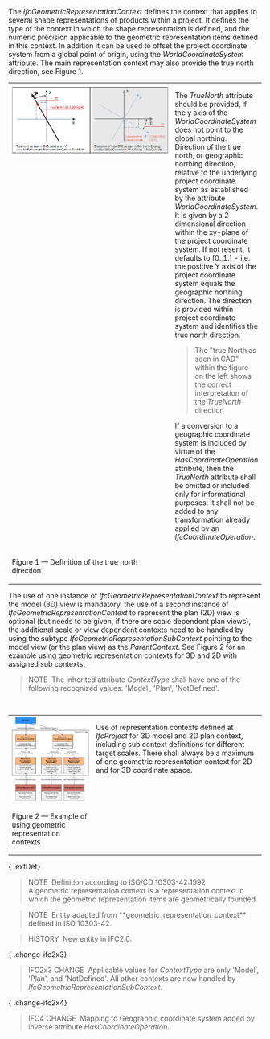 The _IfcGeometricRepresentationContext_ defines the context that applies to several shape representations of products within a project. It defines the type of the context in which the shape representation is defined, and the numeric precision applicable to the geometric representation items defined in this context. In addition it can be used to offset the project coordinate system from a global point of origin, using the _WorldCoordinateSystem_ attribute. The main representation context may also provide the true north direction, see Figure 1.

<table border="0" summary="true north">
 <tr>
  <td width="505" valign="top">
   <img src="../../../../../../figures/ifcgeometricrepresentationcontext_truenorth.png" alt="TrueNorth" border="0">
  </td>
  <td valign="top">
   <p class="small">
    The <em>TrueNorth</em> attribute should be provided, if the y axis of the <em>WorldCoordinateSystem</em> does not point to the global northing. Direction of the true north, or geographic northing direction, relative to the underlying project coordinate system as established by the attribute <em>WorldCoordinateSystem</em>. It is given by a 2 dimensional direction within the xy-plane of the project coordinate system. If not resent, it defaults to [0.,1.] - i.e. the positive Y axis of the project coordinate system equals the geographic northing direction. The direction is provided within project coordinate system and identifies the true north direction.</p>
   <blockquote class="example">
    The "true North as seen in CAD" within the figure on the left shows the correct interpretation of the <em>TrueNorth</em> direction
   </blockquote>
   <p class="small">
    If a conversion to a geographic coordinate system is included by virtue of the <em>HasCoordinateOperation</em> attribute, then the <em>TrueNorth</em> attribute shall be omitted or included only for informational purposes. It shall not be added to any transformation already applied by an <em>IfcCoordinateOperation</em>.</p>
  </td>
 </tr>
 <tr>
  <td><p class="figure">Figure 1 &mdash; Definition of the true north direction</p>
  </td>
  <td>&nbsp;</td>
 </tr>   
</table>



The use of one instance of _IfcGeometricRepresentationContext_ to represent the model (3D) view is mandatory, the use of a second instance of _IfcGeometricRepresentationContext_ to represent the plan (2D) view is optional (but needs to be given, if there are scale dependent plan views), the additional scale or view dependent contexts need to be handled by using the subtype _IfcGeometricRepresentationSubContext_ pointing to the model view (or the plan view) as the _ParentContext_. See Figure 2 for an example using geometric representation contexts for 3D and 2D with assigned sub contexts.

> NOTE&nbsp; The inherited attribute _ContextType_ shall have one of the following recognized values: 'Model', 'Plan', 'NotDefined'.

&nbsp;

<table summary="figure" border="0">
 <tr>
  <td valign="top">
    <img src="../../../../../../figures/ifcgeometricrepresentationcontext_layout.png" alt="representation context" border="">
  </td>
  <td valign="top">
   <p class="small">Use of representation contexts defined at <em>IfcProject</em> for 3D model and 2D plan context,
   including sub context definitions for different target scales. There shall always be a maximum of one geometric representation context for 2D and for 3D coordinate space.</p>
  </td>
 </tr>
 <tr>
  <td><p class="figure">Figure 2 &mdash; Example of using geometric representation contexts</p>
  </td>
  <td>&nbsp;</td>
 </tr>    
</table>



{ .extDef}
> NOTE&nbsp; Definition according to ISO/CD 10303-42:1992  
> A geometric representation context is a representation context in which the geometric representation items are geometrically founded.

> NOTE&nbsp; Entity adapted from \*\*geometric_representation_context\*\* defined in ISO 10303-42.

> HISTORY&nbsp; New entity in IFC2.0.

{ .change-ifc2x3}
> IFC2x3 CHANGE&nbsp; Applicable values for _ContextType_ are only 'Model', 'Plan', and 'NotDefined'. All other contexts are now handled by _IfcGeometricRepresentationSubContext_.

{ .change-ifc2x4}
> IFC4 CHANGE&nbsp; Mapping to Geographic coordinate system added by inverse attribute _HasCoordinateOperation_.
